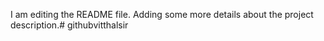 I am editing the README file. Adding some more details about the project description.# githubvitthalsir
